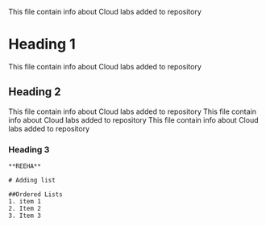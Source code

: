 This file contain info about Cloud labs added to repository

# Heading 1
This file contain info about Cloud labs added to repository
## Heading 2
This file contain info about Cloud labs added to repository
This file contain info about Cloud labs added to repository
This file contain info about Cloud labs added to repository
### Heading 3

    **REEHA**

    # Adding list

    ##Ordered Lists
    1. item 1
    2. Item 2
    3. Item 3
    
